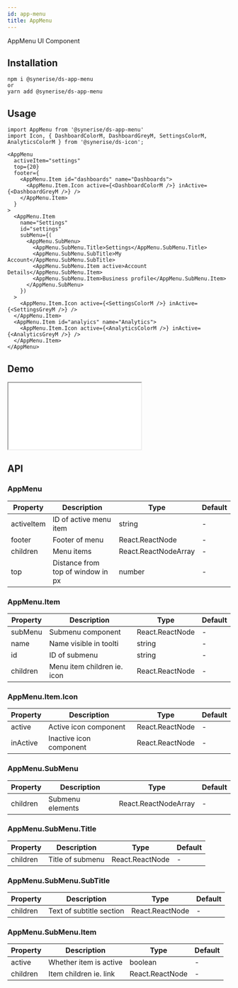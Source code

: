```yaml
---
id: app-menu
title: AppMenu
---
```


AppMenu UI Component

## Installation

```
npm i @synerise/ds-app-menu
or
yarn add @synerise/ds-app-menu
```

## Usage

```
import AppMenu from '@synerise/ds-app-menu'
import Icon, { DashboardColorM, DashboardGreyM, SettingsColorM, AnalyticsColorM } from '@synerise/ds-icon';

<AppMenu
  activeItem="settings"
  top={20}
  footer={
    <AppMenu.Item id="dashboards" name="Dashboards">
      <AppMenu.Item.Icon active={<DashboardColorM />} inActive={<DashboardGreyM />} />
    </AppMenu.Item>
  }
>
  <AppMenu.Item
    name="Settings"
    id="settings"
    subMenu={(
      <AppMenu.SubMenu>
        <AppMenu.SubMenu.Title>Settings</AppMenu.SubMenu.Title>
        <AppMenu.SubMenu.SubTitle>My Account</AppMenu.SubMenu.SubTitle>
        <AppMenu.SubMenu.Item active>Account Details</AppMenu.SubMenu.Item>
        <AppMenu.SubMenu.Item>Business profile</AppMenu.SubMenu.Item>
      </AppMenu.SubMenu>
    })
  >
    <AppMenu.Item.Icon active={<SettingsColorM />} inActive={<SettingsGreyM />} />
  </AppMenu.Item>
  <AppMenu.Item id="analyics" name="Analytics">
    <AppMenu.Item.Icon active={<AnalyticsColorM />} inActive={<AnalyticsGreyM />} />
  </AppMenu.Item>
</AppMenu>
```

## Demo

<iframe src="/storybook-static/iframe.html?id=components-app-menu--default"></iframe>

## API

### AppMenu

| Property   | Description                       | Type                 | Default |
| ---------- | --------------------------------- | -------------------- | ------- |
| activeItem | ID of active menu item            | string               | -       |
| footer     | Footer of menu                    | React.ReactNode      | -       |
| children   | Menu items                        | React.ReactNodeArray | -       |
| top        | Distance from top of window in px | number               | -       |

### AppMenu.Item

| Property | Description                 | Type            | Default |
| -------- | --------------------------- | --------------- | ------- |
| subMenu  | Submenu component           | React.ReactNode | -       |
| name     | Name visible in toolti      | string          | -       |
| id       | ID of submenu               | string          | -       |
| children | Menu item children ie. icon | React.ReactNode | -       |

### AppMenu.Item.Icon

| Property | Description             | Type            | Default |
| -------- | ----------------------- | --------------- | ------- |
| active   | Active icon component   | React.ReactNode | -       |
| inActive | Inactive icon component | React.ReactNode | -       |

### AppMenu.SubMenu

| Property | Description      | Type                 | Default |
| -------- | ---------------- | -------------------- | ------- |
| children | Submenu elements | React.ReactNodeArray | -       |

### AppMenu.SubMenu.Title

| Property | Description      | Type            | Default |
| -------- | ---------------- | --------------- | ------- |
| children | Title of submenu | React.ReactNode | -       |

### AppMenu.SubMenu.SubTitle

| Property | Description              | Type            | Default |
| -------- | ------------------------ | --------------- | ------- |
| children | Text of subtitle section | React.ReactNode | -       |

### AppMenu.SubMenu.Item

| Property | Description            | Type            | Default |
| -------- | ---------------------- | --------------- | ------- |
| active   | Whether item is active | boolean         | -       |
| children | Item children ie. link | React.ReactNode | -       |
